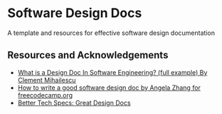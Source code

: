 # Software Design Docs

A template and resources for effective software design documentation

## Resources and Acknowledgements

- [What is a Design Doc In Software Engineering? (full example) By Clement Mihailescu](https://youtu.be/bgHL41e7vgI)
- [How to write a good software design doc by Angela Zhang for freecodecamp.org](https://www.freecodecamp.org/news/how-to-write-a-good-software-design-document-66fcf019569c/)
- [Better Tech Specs: Great Design Docs](https://www.range.co/blog/better-tech-specs)
